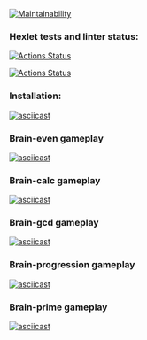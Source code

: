 [![Maintainability](https://api.codeclimate.com/v1/badges/a99a88d28ad37a79dbf6/maintainability)](https://codeclimate.com/github/codeclimate/codeclimate/maintainability)

### Hexlet tests and linter status:
[![Actions Status](https://github.com/ArkadiySamokhvalov/frontend-project-lvl1/workflows/hexlet-check/badge.svg)](https://github.com/ArkadiySamokhvalov/frontend-project-lvl1/actions)

[![Actions Status](https://github.com/ArkadiySamokhvalov/frontend-project-lvl1/workflows/eslint-test/badge.svg)](https://github.com/ArkadiySamokhvalov/frontend-project-lvl1/actions)

### Installation:
[![asciicast](https://asciinema.org/a/14.png)](https://asciinema.org/a/8XvFXIdEUcPchaobpheJ4ea8Z)

### Brain-even gameplay
[![asciicast](https://asciinema.org/a/14.png)](https://asciinema.org/a/Ww8tRJIiOeo8hvou5vBKbvkqt)

### Brain-calc gameplay
[![asciicast](https://asciinema.org/a/14.png)](https://asciinema.org/a/9iFX5D1sPLoOEgOLM2bvcVoDw)

### Brain-gcd gameplay
[![asciicast](https://asciinema.org/a/14.png)](https://asciinema.org/a/BvN0xOIqtOSH2sCwh3MtzWKAk)

### Brain-progression gameplay
[![asciicast](https://asciinema.org/a/14.png)](https://asciinema.org/a/S1rfL2iiAzAz0W6bpRYAKGDK4)

### Brain-prime gameplay
[![asciicast](https://asciinema.org/a/14.png)](https://asciinema.org/a/YMFPAO7QvjPPyY9YYIwQ5WgFz)

